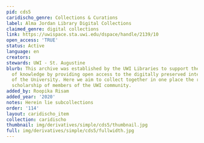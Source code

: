 ```yaml
---
pid: cds5
caridischo_genre: Collections & Curations
label: Alma Jordan Library Digital Collections
claimed_genre: digital collections
link: https://uwispace.sta.uwi.edu/dspace/handle/2139/10
open_access: 'TRUE'
status: Active
language: en
creators: 
stewards: UWI - St. Augustine
blurb: This archive was established by the UWI Libraries to support the dissemination
  of knowledge by providing open access to the digitally preserved intellectual output
  of the University. Here we aim to collect together in one place the research and
  scholarship of members of the UWI community.
added_by: Roopika Risam
added_year: '2020'
notes: Herein lie subcollections
order: '114'
layout: caridischo_item
collection: caridischo
thumbnail: img/derivatives/simple/cds5/thumbnail.jpg
full: img/derivatives/simple/cds5/fullwidth.jpg
---
```

